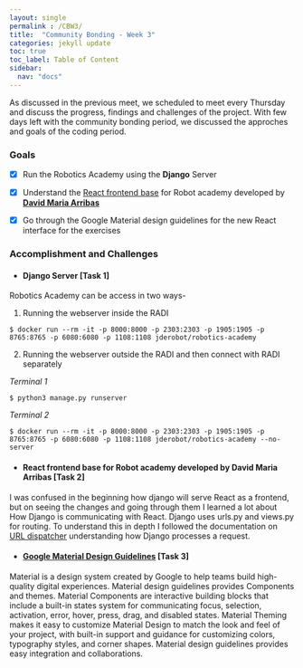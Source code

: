```yaml
---
layout: single
permalink : /CBW3/
title:  "Community Bonding - Week 3"
categories: jekyll update
toc: true
toc_label: Table of Content
sidebar:
  nav: "docs"
---
```

As discussed in the previous meet, we scheduled to meet every Thursday and discuss the progress, findings and challenges of the project. With few days left with the community bonding period, we discussed the approches and goals of the coding period.

### Goals

- [x] Run the Robotics Academy using the **Django** Server 

- [x] Understand the [React frontend base](https://github.com/JdeRobot/RoboticsAcademy/pull/1760) for Robot academy developed by **[David Maria Arribas](https://github.com/dmariaa)**

- [x] Go through the Google Material design guidelines for the new React interface for the exercises


### Accomplishment and Challenges 

* #### Django Server \[Task 1\]

Robotics Academy can be access in two ways- 

1. Running the webserver inside the RADI

```shell
$ docker run --rm -it -p 8000:8000 -p 2303:2303 -p 1905:1905 -p 8765:8765 -p 6080:6080 -p 1108:1108 jderobot/robotics-academy 
```
2. Running the webserver outside the RADI and then connect with RADI separately

*Terminal 1*
```shell
$ python3 manage.py runserver
```
*Terminal 2*
```shell
$ docker run --rm -it -p 8000:8000 -p 2303:2303 -p 1905:1905 -p 8765:8765 -p 6080:6080 -p 1108:1108 jderobot/robotics-academy --no-server
```

* #### React frontend base for Robot academy developed by David Maria Arribas \[Task 2\]

I was confused in the beginning how django will serve React as a frontend, but on seeing the changes and going through them I learned a lot about How Django is communicating with React. 
Django uses urls.py and views.py for routing. To understand this in depth I followed the documentation on [URL dispatcher](https://docs.djangoproject.com/en/4.0/topics/http/urls/) understanding how Django processes a request.

* #### [Google Material Design Guidelines](https://material.io/design/introduction) \[Task 3\]

Material is a design system created by Google to help teams build high-quality digital experiences. Material design guidelines provides Components and themes. Material Components are interactive building blocks that include a built-in states system for communicating focus, selection, activation, error, hover, press, drag, and disabled states. Material Theming makes it easy to customize Material Design to match the look and feel of your project, with built-in support and guidance for customizing colors, typography styles, and corner shapes. Material design guidelines provides easy integration and collaborations.
